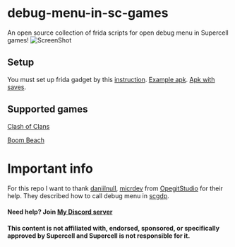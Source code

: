 # debug-menu-in-sc-games
An open source collection of frida scripts for open debug menu in Supercell games!
![ScreenShot](https://cdn.discordapp.com/attachments/728556050285985823/793161044410499092/20201228_185836.jpg) 

## Setup
You must set up frida gadget by this [instruction](https://frida.re/docs/gadget/).
[Example apk](https://drive.google.com/file/d/1ipLGFKvUReERj8qKcHSK2xDMF8-iONFB/view?usp=sharing). [Apk with saves](https://drive.google.com/file/d/176Mu2FAJmwxDIumGxFYgVDMKira1ndeC/view).

## Supported games
[Clash of Clans](https://github.com/VitalikObject/debug-menu-in-sc-games/tree/main/clash%20of%20clans)

[Boom Beach](https://github.com/VitalikObject/debug-menu-in-sc-games/tree/main/boom%20beach)

# Important info
For this repo I want to thank [daniilnull](https://github.com/daniillnull), [micrdev](https://github.com/MICRDEV) from [OpegitStudio](https://github.com/OpegitStudio) for their help.
They described how to call debug menu in [scgdp](https://github.com/OpegitStudio/scgdp).

#### Need help? Join [My Discord server](https://discord.gg/4FZrUFK4C6)

#### This content is not affiliated with, endorsed, sponsored, or specifically approved by Supercell and Supercell is not responsible for it. 
